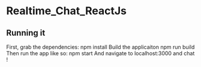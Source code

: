 # Realtime_Chat_ReactJs
## Running it
First, grab the dependencies:
npm install
Build the applicaiton
npm run build
Then run the app like so:
npm start
And navigate to localhost:3000 and chat !
